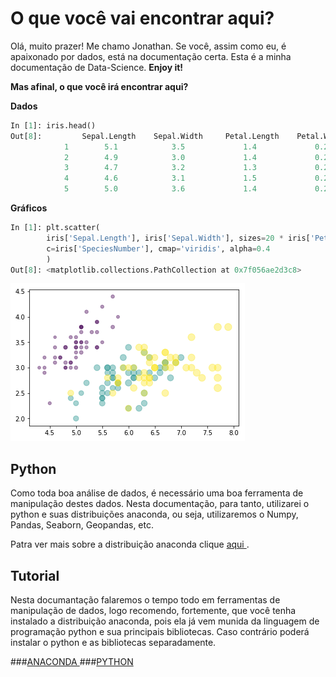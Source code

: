 # O que você vai encontrar aqui?
Olá, muito prazer! Me chamo Jonathan. Se você, assim como eu, é apaixonado por dados, está na documentação certa. Esta é a minha documentação de Data-Science. **Enjoy it!**

**Mas afinal, o que você irá encontrar aqui?**

**Dados**
```python
In [1]: iris.head()
Out[8]:	        Sepal.Length	Sepal.Width	    Petal.Length	Petal.Width    	Species	    SpeciesNumber
            1	     5.1	        3.5	            1.4	            0.2	        setosa	        0
            2	     4.9	        3.0	            1.4	            0.2	        setosa	        0
            3	     4.7	        3.2	            1.3	            0.2	        setosa	        0
            4	     4.6	        3.1	            1.5	            0.2	        setosa	        0
            5	     5.0	        3.6	            1.4	            0.2	        setosa	        0
```

**Gráficos**

```python
In [1]: plt.scatter(
        iris['Sepal.Length'], iris['Sepal.Width'], sizes=20 * iris['Petal.Length'],
        c=iris['SpeciesNumber'], cmap='viridis', alpha=0.4
        )
Out[8]: <matplotlib.collections.PathCollection at 0x7f056ae2d3c8>
```
![Screenshot](img/grafico3.png)




## Python

Como toda boa análise de dados, é necessário uma boa ferramenta de manipulação destes dados. Nesta documentação, para tanto, utilizarei o python e suas distribuições anaconda, ou seja, utilizaremos o Numpy, Pandas, Seaborn, Geopandas, etc. 

 Patra ver mais sobre a distribuição anaconda clique [aqui ](https://www.anaconda.com/distribution/).

## Tutorial

Nesta documantação falaremos o tempo todo em ferramentas de manipulação de dados, logo recomendo, fortemente, que você tenha instalado a distribuição anaconda, pois ela já vem munida da linguagem de programação python e sua principais bibliotecas. Caso contrário poderá instalar o python e as bibliotecas separadamente. 

###[ANACONDA ](https://www.anaconda.com/distribution/)
###[PYTHON ](https://www.python.org/downloads/)

